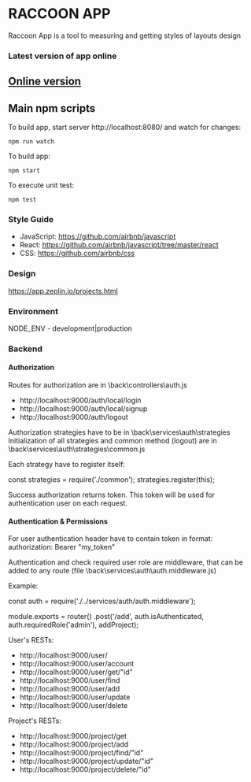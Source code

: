 # RACCOON APP
Raccoon App is a tool to measuring and getting styles of layouts design

### Latest version of app online

<a href="http://raccoon-app.github.io/ui-kit/dist/release/">Online version</a>
---------

## Main npm scripts
To build app, start server http://localhost:8080/ and watch for changes:
```
npm run watch
```

To build app:
```
npm start
```

To execute unit test:
```
npm test
```

### Style Guide
* JavaScript: https://github.com/airbnb/javascript
* React: https://github.com/airbnb/javascript/tree/master/react
* CSS: https://github.com/airbnb/css

### Design
https://app.zeplin.io/projects.html

### Environment
NODE_ENV - development|production

### Backend

#### Authorization

Routes for authorization are in \back\controllers\auth.js

* http://localhost:9000/auth/local/login
* http://localhost:9000/auth/local/signup
* http://localhost:9000/auth/logout

Authorization strategies have to be in \back\services\auth\strategies
Initialization of all strategies and common method (logout) are in \back\services\auth\strategies\common.js

Each strategy have to register itself:

const strategies = require('./common');
strategies.register(this);

Success authorization returns token. This token will be used for authentication user on each request.

#### Authentication & Permissions

For user authentication header have to contain token in format:
authorization: Bearer "my_token"

Authentication and check required user role are middleware, that can be added to any route
(file \back\services\auth\auth.middleware.js)

Example:

const auth = require('./../services/auth/auth.middleware');

module.exports = router()
    .post('/add', auth.isAuthenticated, auth.requiredRole('admin'), addProject);


User's RESTs:

* http://localhost:9000/user/
* http://localhost:9000/user/account
* http://localhost:9000/user/get/"id"
* http://localhost:9000/user/find
* http://localhost:9000/user/add
* http://localhost:9000/user/update
* http://localhost:9000/user/delete

Project's RESTs:

* http://localhost:9000/project/get
* http://localhost:9000/project/add
* http://localhost:9000/project/find/"id"
* http://localhost:9000/project/update/"id"
* http://localhost:9000/project/delete/"id"


